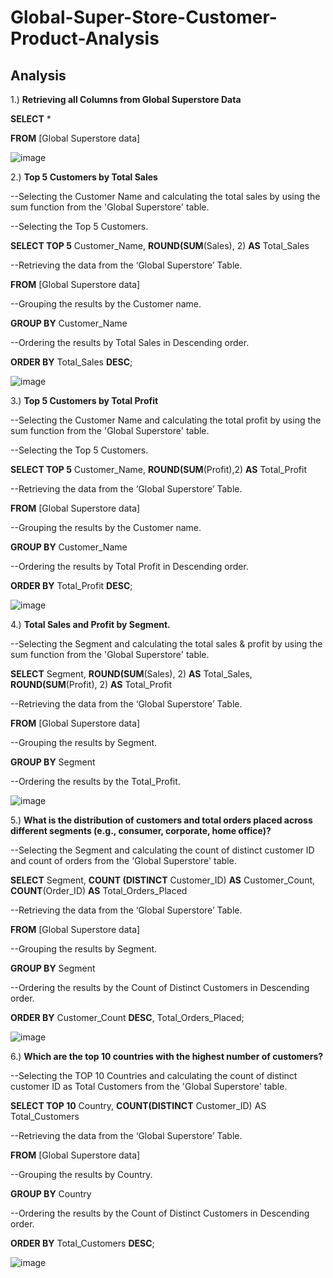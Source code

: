 # Global-Super-Store-Customer-Product-Analysis

**Analysis**
--------------------------------------------------------------------------------------------------------------------------

1.)	**Retrieving all Columns from Global Superstore Data**

**SELECT** *

**FROM** [Global Superstore data]

![image](https://github.com/AbhishekTheAnalyst/Global_Super_Store_Customer_Product_Analysis_using_SQL/assets/109465334/e1cab174-16f4-4585-9287-8ce9106ae503)


2.)	**Top 5 Customers by Total Sales**

--Selecting the Customer Name and calculating the total sales by using the sum function from the 'Global Superstore' table.

--Selecting the Top 5 Customers.

**SELECT TOP 5** Customer_Name, **ROUND(SUM**(Sales), 2) **AS** Total_Sales

--Retrieving the data from the ‘Global Superstore’ Table.

**FROM** [Global Superstore data]

--Grouping the results by the Customer name.

**GROUP BY** Customer_Name

--Ordering the results by Total Sales in Descending order.

**ORDER BY** Total_Sales **DESC**;

![image](https://github.com/AbhishekTheAnalyst/Global_Super_Store_Customer_Product_Analysis_using_SQL/assets/109465334/8cae48bb-7c9c-4ae5-886d-a75cf64455f0)

3.)	**Top 5 Customers by Total Profit**

--Selecting the Customer Name and calculating the total profit by using the sum function from the 'Global Superstore' table.

--Selecting the Top 5 Customers.

**SELECT TOP 5** Customer_Name, **ROUND(SUM**(Profit),2) **AS** Total_Profit

--Retrieving the data from the ‘Global Superstore’ Table.

**FROM** [Global Superstore data]

--Grouping the results by the Customer name.

**GROUP BY** Customer_Name

--Ordering the results by Total Profit in Descending order.

**ORDER BY** Total_Profit **DESC**;

![image](https://github.com/AbhishekTheAnalyst/Global_Super_Store_Customer_Product_Analysis_using_SQL/assets/109465334/cfe533ba-8ce2-44f5-b7a6-7d116330c78b)

4.)	**Total Sales and Profit by Segment.**

--Selecting the Segment and calculating the total sales & profit by using the sum function from the 'Global Superstore' table.

**SELECT** Segment, **ROUND(SUM**(Sales), 2) **AS** Total_Sales, **ROUND(SUM**(Profit), 2) **AS** Total_Profit

--Retrieving the data from the ‘Global Superstore’ Table.

**FROM** [Global Superstore data]

--Grouping the results by Segment.

**GROUP BY** Segment

--Ordering the results by the Total_Profit.

![image](https://github.com/AbhishekTheAnalyst/Global_Super_Store_Customer_Product_Analysis_using_SQL/assets/109465334/af47ea5a-0ad6-4490-b150-cf01a5eb4fdd)

5.)	**What is the distribution of customers and total orders placed across different segments (e.g., consumer, corporate, home office)?**

--Selecting the Segment and calculating the count of distinct customer ID and count of orders from the 'Global Superstore' table.

**SELECT** Segment, **COUNT (DISTINCT** Customer_ID) **AS** Customer_Count, **COUNT**(Order_ID) **AS** Total_Orders_Placed

--Retrieving the data from the ‘Global Superstore’ Table.

**FROM** [Global Superstore data]

--Grouping the results by Segment.

**GROUP BY** Segment

--Ordering the results by the Count of Distinct Customers in Descending order.

**ORDER BY** Customer_Count **DESC**, Total_Orders_Placed;

![image](https://github.com/AbhishekTheAnalyst/Global_Super_Store_Customer_Product_Analysis_using_SQL/assets/109465334/f6edf3f5-25fa-47c7-8e20-4011de20ecc6)

6.)	**Which are the top 10 countries with the highest number of customers?**

--Selecting the TOP 10 Countries and calculating the count of distinct customer ID as Total Customers from the 'Global Superstore' table.

**SELECT TOP 10** Country, **COUNT(DISTINCT** Customer_ID) AS Total_Customers

--Retrieving the data from the ‘Global Superstore’ Table.

**FROM** [Global Superstore data]

--Grouping the results by Country.

**GROUP BY** Country

--Ordering the results by the Count of Distinct Customers in Descending order.

**ORDER BY** Total_Customers **DESC**;

![image](https://github.com/AbhishekTheAnalyst/Global_Super_Store_Customer_Product_Analysis_using_SQL/assets/109465334/56335095-502c-4b5c-b22b-9188527a3ef3)

